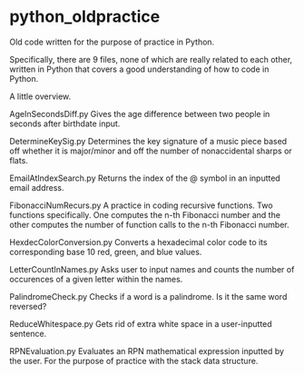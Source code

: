 # python_oldpractice

Old code written for the purpose of practice in Python.

Specifically, there are 9 files, none of which are really related to each other,
written in Python that covers a good understanding of how to code in Python.


A little overview.

AgeInSecondsDiff.py
Gives the age difference between two people in seconds after birthdate input.
  
DetermineKeySig.py
  Determines the key signature of a music piece based off whether it is major/minor
  and off the number of nonaccidental sharps or flats.
  
EmailAtIndexSearch.py
  Returns the index of the @ symbol in an inputted email address.
  
FibonacciNumRecurs.py
  A practice in coding recursive functions. Two functions specifically. One computes
  the n-th Fibonacci number and the other computes the number of function calls to
  the n-th Fibonacci number.

HexdecColorConversion.py
  Converts a hexadecimal color code to its corresponding base 10 red, green, and
  blue values.
  
LetterCountInNames.py
  Asks user to input names and counts the number of occurences of a given letter
  within the names.
  
PalindromeCheck.py
  Checks if a word is a palindrome. Is it the same word reversed?
  
ReduceWhitespace.py
  Gets rid of extra white space in a user-inputted sentence.

RPNEvaluation.py
  Evaluates an RPN mathematical expression inputted by the user. For the purpose of
  practice with the stack data structure.

